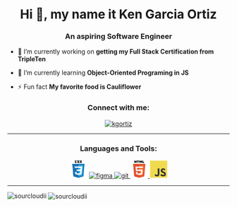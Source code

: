 <!--
**Sourcloudii/Sourcloudii** is a ✨ _special_ ✨ repository because its `README.md` (this file) appears on your GitHub profile.

Here are some ideas to get you started:

- 🔭 I’m currently working on ...
- 🌱 I’m currently learning ...
- 👯 I’m looking to collaborate on ...
- 🤔 I’m looking to become a 
- 💬 Ask me about ...
- 📫 How to reach me: ...
- 😄 Pronouns: ...
- ⚡ Fun fact: ...
-->
<h1 align="center">Hi 👋, my name it Ken Garcia Ortiz</h1>
<h3 align="center">An aspiring Software Engineer</h3>


- 🔭 I’m currently working on **getting my Full Stack Certification from TripleTen**

- 🌱 I’m currently learning **Object-Oriented Programing in JS**

- ⚡ Fun fact **My favorite food is Cauliflower**



<h3 align="center">Connect with me:</h3>
<p align="center">
<a href="https://linkedin.com/in/kgortiz" target="blank"><img align="center" src="https://raw.githubusercontent.com/rahuldkjain/github-profile-readme-generator/master/src/images/icons/Social/linked-in-alt.svg" alt="kgortiz" height="30" width="40" /></a>
</p>
<!-- Add insta, facebook & twitter -->

***

<h3 align="center">Languages and Tools:</h3>
<p align="center"> 
  <a href="https://www.w3schools.com/css/" target="_blank" rel="noreferrer"> <img src="https://raw.githubusercontent.com/devicons/devicon/master/icons/css3/css3-original-wordmark.svg" alt="css3" width="40" height="40"/></a> 
  <a href="https://www.figma.com/" target="_blank" rel="noreferrer"> <img src="https://www.vectorlogo.zone/logos/figma/figma-icon.svg" alt="figma" width="40" height="40"/> </a> 
  <a href="https://git-scm.com/" target="_blank" rel="noreferrer"> <img src="https://www.vectorlogo.zone/logos/git-scm/git-scm-icon.svg" alt="git" width="40" height="40"/> </a> 
  <a href="https://www.w3.org/html/" target="_blank" rel="noreferrer"> <img src="https://raw.githubusercontent.com/devicons/devicon/master/icons/html5/html5-original-wordmark.svg" alt="html5" width="40" height="40"/> </a> 
  <a href="https://developer.mozilla.org/en-US/docs/Web/JavaScript" target="_blank" rel="noreferrer"> <img src="https://raw.githubusercontent.com/devicons/devicon/master/icons/javascript/javascript-original.svg" alt="javascript" width="40" height="40"/> </a> 
</p>

***

<p><img align="left" src="https://github-readme-stats.vercel.app/api/top-langs?username=sourcloudii&show_icons=true&theme=onedark&text_color=a52878&bg_color=1e1450&locale=en&layout=compact" alt="sourcloudii" /></p>

<p>&nbsp;<img align="center" src="https://github-readme-stats.vercel.app/api?username=sourcloudii&show_icons=true&theme=onedark&text_color=a52878&bg_color=1e1450&locale=en" alt="sourcloudii" /></p>
